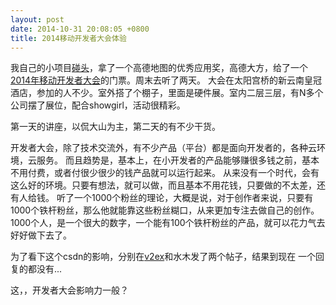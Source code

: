 ```yaml
---
layout: post
date: 2014-10-31 20:08:05 +0800
title: 2014移动开发者大会体验
---
```


我自己的小项目[碰头](http://pengtou.org)，拿了一个高德地图的优秀应用奖，高德大方，给了一个[2014年移动开发者大会](http://mdcc.csdn.net)的门票。周末去听了两天。
大会在太阳宫桥的新云南皇冠酒店，参加的人不少。室外搭了个棚子，里面是硬件展。室内二层三层，有N多个公司摆了展位，配合showgirl，活动很精彩。

第一天的讲座，以侃大山为主，第二天的有不少干货。

开发者大会，除了技术交流外，有不少产品（平台）都是面向开发者的，各种云环境，云服务。
而且趋势是，基本上，在小开发者的产品能够赚很多钱之前，基本不用付费，或者付很少很少的钱产品就可以运行起来。
从来没有一个时代，会有这么好的环境。只要有想法，就可以做，而且基本不用花钱，只要做的不太差，还有人给钱。
听了一个1000个粉丝的理论，大概是说，对于创作者来说，只要有1000个铁杆粉丝，那么他就能靠这些粉丝糊口，从来更加专注去做自己的创作。
1000个人，是一个很大的数字，一个能有100个铁杆粉丝的产品，就可以花力气去好好做下去了。

为了看下这个csdn的影响，分别在[v2ex](http://www.v2ex.com/t/143252)和水木发了两个帖子，结果到现在 一个回复的都没有...

这，，开发者大会影响力一般？






